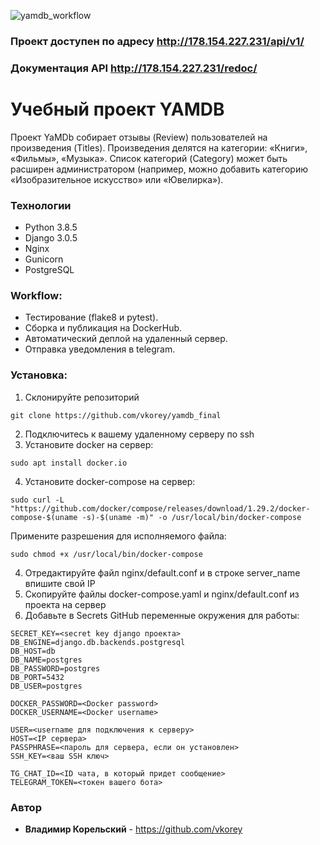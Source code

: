 ![yamdb_workflow](https://github.com/vkorey/yamdb_final/actions/workflows/yamdb_workflow.yml/badge.svg)

### Проект доступен по адресу http://178.154.227.231/api/v1/
### Документация API http://178.154.227.231/redoc/

# Учебный проект YAMDB
Проект YaMDb собирает отзывы (Review) пользователей на произведения (Titles). 
Произведения делятся на категории: «Книги», «Фильмы», «Музыка». 
Список категорий (Category) может быть расширен администратором (например, можно добавить категорию «Изобразительное искусство» или «Ювелирка»).

### Технологии
- Python 3.8.5
- Django 3.0.5
- Nginx
- Gunicorn
- PostgreSQL

### Workflow:
- Тестирование (flake8 и pytest).
- Сборка и публикация на DockerHub.
- Автоматический деплой на удаленный сервер.
- Отправка уведомления в telegram.

### Установка:
1. Склонируйте репозиторий
```
git clone https://github.com/vkorey/yamdb_final
```
2. Подключитесь к вашему удаленному серверу по ssh
3. Установите docker на сервер:
```
sudo apt install docker.io 
```
4. Установите docker-compose на сервер:
```
sudo curl -L "https://github.com/docker/compose/releases/download/1.29.2/docker-compose-$(uname -s)-$(uname -m)" -o /usr/local/bin/docker-compose
```
Примените разрешения для исполняемого файла:
```
sudo chmod +x /usr/local/bin/docker-compose
```
4. Отредактируйте файл nginx/default.conf и в строке server_name впишите свой IP
5. Скопируйте файлы docker-compose.yaml и nginx/default.conf из проекта на сервер
6. Добавьте в Secrets GitHub переменные окружения для работы:
```
SECRET_KEY=<secret key django проекта>
DB_ENGINE=django.db.backends.postgresql
DB_HOST=db
DB_NAME=postgres
DB_PASSWORD=postgres
DB_PORT=5432
DB_USER=postgres

DOCKER_PASSWORD=<Docker password>
DOCKER_USERNAME=<Docker username>

USER=<username для подключения к серверу>
HOST=<IP сервера>
PASSPHRASE=<пароль для сервера, если он установлен>
SSH_KEY=<ваш SSH ключ>

TG_CHAT_ID=<ID чата, в который придет сообщение>
TELEGRAM_TOKEN=<токен вашего бота>
```

### Автор

* **Владимир Корельский** - https://github.com/vkorey
